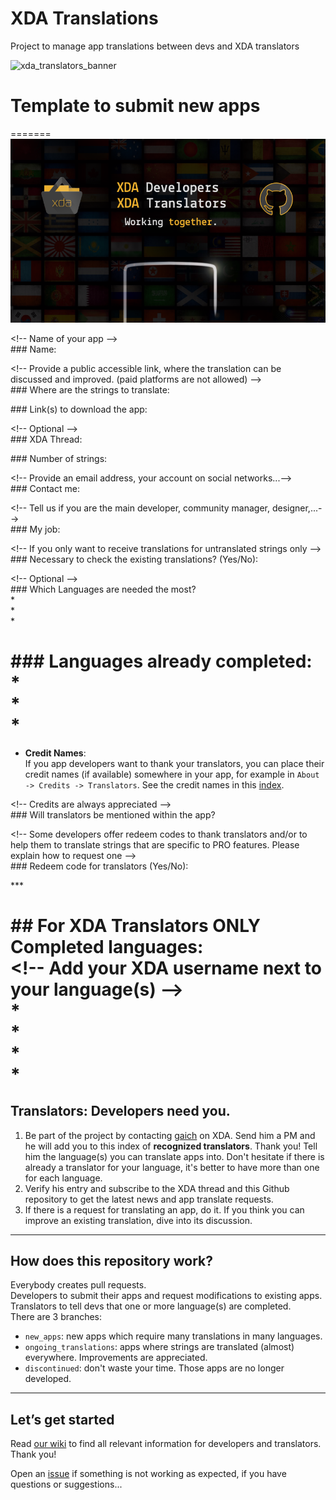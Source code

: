 # XDA Translations
Project to manage app translations between devs and XDA translators  

![xda_translators_banner](../master/_banner.png)


# Template to submit new apps
=======
![xda_translators_banner](https://github.com/Primokorn/XDA_Translations/blob/master/_banner.png?raw=true)



\<!-- Name of your app -->  
\### Name:   

\<!-- Provide a public accessible link, where the translation can be discussed and improved. (paid platforms are not allowed) -->  
\### Where are the strings to translate:  
  
  
\### Link(s) to download the app:  
  
  
\<!-- Optional -->  
\### XDA Thread:  
  
  
\### Number of strings: 
  
  
\<!-- Provide an email address, your account on social networks...-->  
\### Contact me:  
  
  
\<!-- Tell us if you are the main developer, community manager, designer,...-->  
\### My job:  
  
  
\<!-- If you only want to receive translations for untranslated strings only -->  
\### Necessary to check the existing translations? (Yes/No):  
  
  
\<!-- Optional -->  
\### Which Languages are needed the most?  
\*  
\*  
\*  


\### Languages already completed:  
\*  
\*  
\*  
=======
* **Credit Names**:  
If you app developers want to thank your translators, you can place their credit names (if available) somewhere in your app, for example in `About -> Credits -> Translators`. See the credit names in this [index](https://forum.xda-developers.com/showpost.php?p=35963995&postcount=2).



\<!-- Credits are always appreciated -->  
\### Will translators be mentioned within the app?  
  
  
\<!-- Some developers offer redeem codes to thank translators and/or to help them to translate strings that are specific to PRO features. Please explain how to request one -->  
\### Redeem code for translators (Yes/No):  
  
  
\***



\## For XDA Translators ONLY  
Completed languages:  
\<!-- Add your XDA username next to your language(s) -->  
\*  
\*  
\*  
\*  
=======
## Translators: Developers need you.
1. Be part of the project by contacting [gaich](https://forum.xda-developers.com/member.php?u=4563466) on XDA. Send him a PM and he will add you to this index of **recognized translators**. Thank you!
Tell him the language(s) you can translate apps into. Don't hesitate if there is already a translator for your language, it's better to have more than one for each language.
2. Verify his entry and subscribe to the XDA thread and this Github repository to get the latest news and app translate requests.
3. If there is a request for translating an app, do it. If you think you can improve an existing translation, dive into its discussion.  

***

## How does this repository work?
Everybody creates pull requests.  
Developers to submit their apps and request modifications to existing apps. Translators to tell devs that one or more language(s) are completed.  
There are 3 branches:  
* `new_apps`: new apps which require many translations in many languages.  
* `ongoing_translations`: apps where strings are translated (almost) everywhere. Improvements are appreciated.  
* `discontinued`: don't waste your time. Those apps are no longer developed.  

***

## Let’s get started
Read [our wiki](https://github.com/Primokorn/XDA_Translations/wiki) to find all relevant information for developers and translators.
Thank you!  

Open an [issue](https://github.com/Primokorn/XDA_Translations/issues) if something is not working as expected, if you have questions or suggestions...

